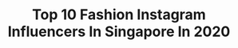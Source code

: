 ---
title: Top 10 Fashion Instagram Influencers In Singapore In 2020
description: >-
  Find top fashion Instagram influencers in Singapore in 2020. Most popular hashtags: #sudio #uncutverdict #covid19 #onlyatwatsons.
platform: Instagram
profiles:
  - username: "lihuijapanlove"
    fullname: >-
      Lihui利慧| Singapore新加坡🇸🇬
    location: "Singapore"
    followers: 31672
    engagement: 462
    commentsToLikes: 0.083305
    id: ckaotr1v0x4230i78w5diw0tm
    verified: false
    hashtags: "#getskinhappy, #aveenobody, #cityhotpot, #choosehealthy"
  - username: "aimeechengbradshaw"
    fullname: >-
      Aimee Cheng-Bradshaw (程珮蕓)
    location: "Singapore"
    followers: 103365
    engagement: 402
    commentsToLikes: 0.023088
    id: ck55jn7nsxd3r0i11s2wl5m3n
    verified: true
    hashtags: "#adidassg, #alphabounce, #ultraboost, #superdown"
  - username: "willamazing"
    fullname: >-
      Willabelle Ong
    location: "Singapore"
    followers: 177154
    engagement: 185
    commentsToLikes: 0.026983
    id: ck0tzltfnqtab0i191gu9eaqt
    verified: true
    hashtags: "#burberrysg, #babydior, #celinesg, #veryversace"
  - username: "iamannlopez"
    fullname: >-
      𝒶𝓃𝓃 𝓁𝑜𝓅𝑒𝓏
    location: "Singapore"
    followers: 6577
    engagement: 682
    commentsToLikes: 0.201004
    id: ck8t3u1fb4htp0j786z8ckad0
    verified: false
    hashtags: "#saree, #ootn, #brownskin, #htvncares"
  - username: "selmakeziaa"
    fullname: >-
      Kezia 🦄
    location: "Singapore"
    followers: 12045
    engagement: 937
    commentsToLikes: 0.017635
    id: ck5hqiqett6fx0i11q9n0dfgw
    verified: false
    hashtags: "#dewycelcushion, #obatherbal, #sekarangmileasamatangolagi, #tangoxmilea"
  - username: "craziben"
    fullname: >-
      Ben Siew 🇸🇬
    location: "Singapore"
    followers: 29344
    engagement: 360
    commentsToLikes: 0.018651
    id: ck0w5dmvg34jj0i19bxuxh5no
    verified: false
    hashtags: "#huatwithshopee, #sp, #lggram, #lggram17"
  - username: "linhluuphoto"
    fullname: >-
      Linh Luu
    location: "Singapore"
    followers: 33432
    engagement: 586
    commentsToLikes: 0.002799
    id: ck5pv2r8nfu4s0i119z0nz2kp
    verified: false
    hashtags: "#vietnamstreetstylegroup, #kendalljenner, #adidasvn, #superstar"
  - username: "atyymalek"
    fullname: >-
      Atyy Malek
    location: "Singapore"
    followers: 29165
    engagement: 523
    commentsToLikes: 0.007810
    id: ck0vyssps5m160i190c7iibqb
    verified: false
    hashtags: "#superga, #supergaicons, #supergaicon, #gosafeonline"
  - username: "mandyymiz"
    fullname: >-
      Mandy 陈佩思
    location: "Singapore"
    followers: 17921
    engagement: 240
    commentsToLikes: 0.137471
    id: ck6ub2wfo75k00j717ugsbqq8
    verified: false
    hashtags: "#exploresg, #bodycondress, #sgreview, #beautyblog"
  - username: "briannawonggg"
    fullname: >-
      Brianna W.
    location: "Singapore"
    followers: 31907
    engagement: 156
    commentsToLikes: 0.033422
    id: ck5q811gf3zc10i11db5s3l7x
    verified: false
    hashtags: "#takecommandofyourspace, #cheongkwanjangsg, #lazadasg, #instaxmini11"
---